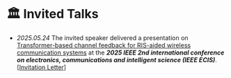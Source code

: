 # 🏛 Invited Talks

- *2025.05.24* The invited speaker delivered a presentation on <a target="_blank" href="./images/Transformer-Based Channel Feedback for RIS-Aided Wireless Communication Systems - en.pdf" >Transformer-based channel feedback for RIS-aided wireless communication systems</a> at the **<i>2025 IEEE 2nd international conference on electronics, communications and intelligent science (IEEE ECIS)</i>**.[<a target="_blank" href="./images/IEEE ECIS Invitation Letter.pdf" >Invitation Letter</a>]